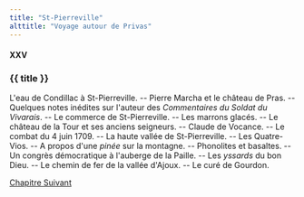```yaml
---
title: "St-Pierreville"
alttitle: "Voyage autour de Privas"
---
```


#### XXV

### {{ title }}

<div id="tltr">

L'eau de Condillac à St-Pierreville. -- Pierre Marcha et le château de Pras. --
Quelques notes inédites sur l'auteur des _Commentaires du Soldat du Vivarais_.
-- Le commerce de St-Pierreville. -- Les marrons glacés. -- Le château de la
Tour et ses anciens seigneurs. -- Claude de Vocance. -- Le combat du 4 juin
1709. -- La haute vallée de St-Pierreville. -- Les Quatre-Vios. -- A propos
d'une _pinée_ sur la montagne. -- Phonolites et basaltes. -- Un congrès
démocratique à l'auberge de la Paille. -- Les _yssards_ du bon Dieu. -- Le
chemin de fer de la vallée d'Ajoux. -- Le curé de Gourdon.

</div>

<div id="next">

[Chapitre Suivant](26.html)

</div>
